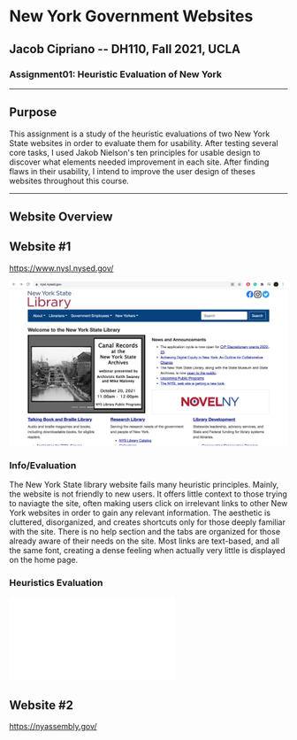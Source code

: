 # New York Government Websites
## Jacob Cipriano -- DH110, Fall 2021, UCLA

### Assignment01: Heuristic Evaluation of New York

---
## Purpose

This assignment is a study of the heuristic evaluations of two New York State websites in order to evaluate them for usability. After testing several core tasks, I used Jakob Nielson's ten principles for usable design to discover what elements needed improvement in each site. After finding flaws in their usability, I intend to improve the user design of theses websites throughout this course. 

---
## Website Overview

## Website #1

https://www.nysl.nysed.gov/

![Website of New York State Library](NYSL.png)

### Info/Evaluation
The New York State library website fails many heuristic principles. Mainly, the website is not friendly to new users. It offers little context to those trying to naviagte the site, often making users click on irrelevant links to other New York websites in order to gain any relevant information. The aesthetic is cluttered, disorganized, and creates shortcuts only for those deeply familiar with the site. There is no help section and the tabs are organized for those already aware of their needs on the site. Most links are text-based, and all the same font, creating a dense feeling when actually very little is displayed on the home page. 

### Heuristics Evaluation
![PDF of completed Heuristic Evaluation Template](NYSL-evaluation.pdf)

## Website #2

https://nyassembly.gov/


